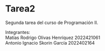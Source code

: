 # Tarea2
Segunda tarea del curso de Programación II.

Integrantes:\
Matías Rodrigo Olivas Henríquez     2022421061\
Antonio Ignacio Skorin García       2022402164
